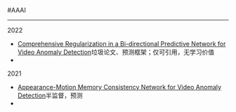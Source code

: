 #AAAI
***




2022  
* [Comprehensive Regularization in a Bi-directional Predictive Network for Video Anomaly Detection](./AAAI/2022/Comprehensive%20Regularization%20in%20a%20Bi-directional%20Predictive%20Network%20for%20Video%20Anomaly%20Detection.pdf)垃圾论文、预测框架；仅可引用，无学习价值
* 



2021
* [Appearance-Motion Memory Consistency Network for Video Anomaly Detection](./AAAI/2021/Appearance-Motion%20Memory%20Consistency%20Network%20for%20Video%20Anomaly%20Detection.pdf)半监督，预测
* 



